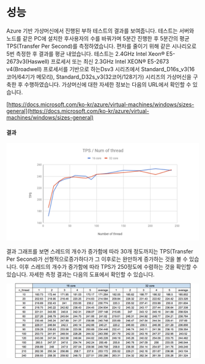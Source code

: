 # 성능

Azure 기반 가상머신에서 진행된 부하 테스트의 결과를 보여줍니다. 테스트는 서버와 노드를 같은 PC에 설치한 후사용자의 수를 바꿔가며 5분간 진행한 후 5분간의 평균 TPS\(Transfer Per Second\)를 측정하였습니다. 편차를 줄이기 위해 같은 시나리오로 5번 측정한 후 결과를 평균 내었습니다. 테스트는 2.4GHz Intel Xeon® E5-2673v3\(Haswell\) 프로세서 또는 최신 2.3GHz Intel XEON® E5-2673 v4\(Broadwell\) 프로세서를 기반으로 하는Dsv3 시리즈에서 Standard\_D16s\_v3\(16코어/64기가 메모리\), Standard\_D32s\_v3\(32코어/128기가\) 시리즈의 가상머신을 구축한 후 수행하였습니다. 가상머신에 대한 자세한 정보는 다음의 URL에서 확인할 수 있습니다.

[https://docs.microsoft.com/ko-kr/azure/virtual-machines/windows/sizes-general](https://docs.microsoft.com/ko-kr/azure/virtual-machines/windows/sizes-general)

#### 결과

![](../.gitbook/assets/tps-chart.png)

결과 그래프를 보면 스레드의 개수가 증가함에 따라 30개 정도까지는 TPS\(Transfer Per Second\)가 선형적으로증가하다가 그 이후로는 완만하게 증가하는 것을 볼 수 있습니다. 이후 스레드의 개수가 증가함에 따라 TPS가 250정도에 수렴하는 것을 확인할 수 있습니다. 자세한 측정 결과는 다음의 도표에서 확인할 수 있습니다.

![](../.gitbook/assets/tps-sheet.png)

